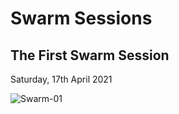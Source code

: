 # Swarm Sessions

## The First Swarm Session

Saturday, 17th April 2021

![Swarm-01](https://user-images.githubusercontent.com/25156451/123556093-45660900-d781-11eb-8071-875f163170b7.png)

